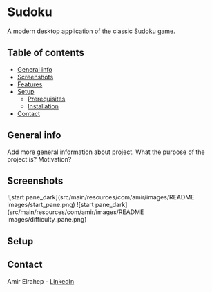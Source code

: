 # Sudoku

A modern desktop application of the classic Sudoku game.

## Table of contents

* [General info](#general-info)
* [Screenshots](#screenshots)
* [Features](#features)
* [Setup](#setup)
    * [Prerequisites](prerequisites)
    * [Installation](installation)
* [Contact](#contact)

## General info

Add more general information about project. What the purpose of the project is? Motivation?

## Screenshots

![start pane_dark](src/main/resources/com/amir/images/README images/start_pane.png)
![start pane_dark](src/main/resources/com/amir/images/README images/difficulty_pane.png)
## Setup

## Contact

Amir Elrahep - [LinkedIn](https://www.linkedin.com/in/amir-elrahep-4141a1154/)
